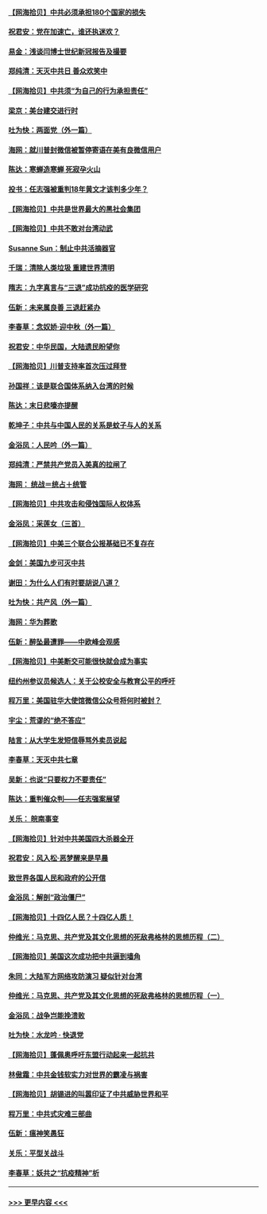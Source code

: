 #### [【网海拾贝】中共必须承担180个国家的损失](../pages/nsc993/n12428893.md?t=09251702) 
#### [祝君安：党在加速亡，谁还执迷欢？](../pages/nsc993/n12428652.md?t=09251702) 
#### [易金：浅谈闫博士世纪新冠报告及撮要](../pages/nsc993/n12426822.md?t=09251702) 
#### [郑纯清：天灭中共日 善众欢笑中](../pages/nsc993/n12426784.md?t=09251702) 
#### [【网海拾贝】中共须“为自己的行为承担责任”](../pages/nsc993/n12426067.md?t=09251702) 
#### [梁京：美台建交进行时](../pages/nsc993/n12424066.md?t=09251702) 
#### [吐为快：两面党（外一篇）](../pages/nsc993/n12424043.md?t=09251702) 
#### [海网：就川普封微信被暂停寄语在美有良微信用户](../pages/nsc993/n12424021.md?t=09251702) 
#### [陈达：寒蝉造寒蝉 死寂孕火山](../pages/nsc993/n12423958.md?t=09251702) 
#### [投书：任志强被重判18年黄文才该判多少年？](../pages/nsc993/n12423672.md?t=09251702) 
#### [【网海拾贝】中共是世界最大的黑社会集团](../pages/nsc993/n12423543.md?t=09251702) 
#### [【网海拾贝】中共不敢对台湾动武](../pages/nsc993/n12421418.md?t=09251702) 
#### [Susanne Sun：制止中共活摘器官](../pages/nsc993/n12419654.md?t=09251702) 
#### [千瑞：清除人类垃圾 重建世界清明](../pages/nsc993/n12419414.md?t=09251702) 
#### [隋志：九字真言与“三退”成功抗疫的医学研究](../pages/nsc993/n12419248.md?t=09251702) 
#### [伍新：未来属良善 三退赶紧办](../pages/nsc993/n12418496.md?t=09251702) 
#### [李春草：念奴娇·迎中秋（外一篇）](../pages/nsc993/n12418465.md?t=09251702) 
#### [祝君安：中华民国，大陆遗民盼望你](../pages/nsc993/n12418089.md?t=09251702) 
#### [【网海拾贝】川普支持率首次压过拜登](../pages/nsc993/n12418050.md?t=09251702) 
#### [孙国祥：该是联合国体系纳入台湾的时候](../pages/nsc993/n12417369.md?t=09251702) 
#### [陈达：末日悲嚎亦提醒](../pages/nsc993/n12416736.md?t=09251702) 
#### [乾坤子：中共与中国人民的关系是蚊子与人的关系](../pages/nsc993/n12416632.md?t=09251702) 
#### [金浴凤：人民吟（外一篇）](../pages/nsc993/n12416567.md?t=09251702) 
#### [郑纯清：严禁共产党员入美真的拉闸了](../pages/nsc993/n12416550.md?t=09251702) 
#### [海网： 统战＝统占＋统管](../pages/nsc993/n12416404.md?t=09251702) 
#### [【网海拾贝】中共攻击和侵蚀国际人权体系](../pages/nsc993/n12416250.md?t=09251702) 
#### [金浴凤：采莲女（三首）](../pages/nsc993/n12415517.md?t=09251702) 
#### [【网海拾贝】中美三个联合公报基础已不复存在](../pages/nsc993/n12415054.md?t=09251702) 
#### [金剑：美国九步可灭中共](../pages/nsc993/n12413183.md?t=09251702) 
#### [谢田：为什么人们有时要胡说八道？](../pages/nsc993/n12411861.md?t=09251702) 
#### [吐为快：共产风（外一篇）](../pages/nsc993/n12411761.md?t=09251702) 
#### [海网：华为葬歌](../pages/nsc993/n12410381.md?t=09251702) 
#### [伍新：醉坠最遭罪——中欧峰会观感](../pages/nsc993/n12410364.md?t=09251702) 
#### [【网海拾贝】中美断交可能很快就会成为事实](../pages/nsc993/n12409495.md?t=09251702) 
#### [纽约州参议员候选人：关于公校安全与教育公平的呼吁](../pages/nsc993/n12409228.md?t=09251702) 
#### [程万里：美国驻华大使馆微信公众号将何时被封？](../pages/nsc993/n12407397.md?t=09251702) 
#### [宇尘：荒谬的“绝不答应”](../pages/nsc993/n12407360.md?t=09251702) 
#### [陆言：从大学生发短信辱骂外卖员说起](../pages/nsc993/n12407285.md?t=09251702) 
#### [李春草：天灭中共七章](../pages/nsc993/n12406988.md?t=09251702) 
#### [吴新：也说“只要权力不要责任”](../pages/nsc993/n12406966.md?t=09251702) 
#### [陈达：重判催众判——任志强案展望](../pages/nsc993/n12404540.md?t=09251702) 
#### [关乐： 皖南事变](../pages/nsc993/n12404288.md?t=09251702) 
#### [【网海拾贝】针对中共美国四大杀器全开](../pages/nsc993/n12404172.md?t=09251702) 
#### [祝君安：风入松‧恶梦醒来是早晨](../pages/nsc993/n12401953.md?t=09251702) 
#### [致世界各国人民和政府的公开信](../pages/nsc993/n12401824.md?t=09251702) 
#### [金浴凤：解剖“政治僵尸”](../pages/nsc993/n12401808.md?t=09251702) 
#### [【网海拾贝】十四亿人民？十四亿人质！](../pages/nsc993/n12401708.md?t=09251702) 
#### [仲维光：马克思、共产党及其文化思想的死敌弗格林的思想历程（二）](../pages/nsc993/n12399107.md?t=09251702) 
#### [【网海拾贝】美国这次成功把中共逼到墙角](../pages/nsc993/n12400173.md?t=09251702) 
#### [朱同：大陆军方网络攻防演习 疑似针对台湾](../pages/nsc993/n12399868.md?t=09251702) 
#### [仲维光：马克思、共产党及其文化思想的死敌弗格林的思想历程（一）](../pages/nsc993/n12398341.md?t=09251702) 
#### [金浴凤：战争岂能挽溃败](../pages/nsc993/n12398855.md?t=09251702) 
#### [吐为快：水龙吟 · 快退党](../pages/nsc993/n12398849.md?t=09251702) 
#### [【网海拾贝】蓬佩奥呼吁东盟行动起来一起抗共](../pages/nsc993/n12398291.md?t=09251702) 
#### [林傲霜：中共金钱软实力对世界的霸凌与祸害](../pages/nsc993/n12397515.md?t=09251702) 
#### [【网海拾贝】胡锡进的叫嚣印证了中共威胁世界和平](../pages/nsc993/n12397455.md?t=09251702) 
#### [程万里：中共式灾难三部曲](../pages/nsc993/n12397106.md?t=09251702) 
#### [伍新：瘟神笑愚狂](../pages/nsc993/n12397052.md?t=09251702) 
#### [关乐：平型关战斗](../pages/nsc993/n12395387.md?t=09251702) 
#### [李春草：妖共之“抗疫精神”析](../pages/nsc993/n12395240.md?t=09251702) 

----
#### [ >>> 更早内容 <<< ](../indexes/nsc993-earlier.md)
